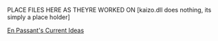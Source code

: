 PLACE FILES HERE AS THEYRE WORKED ON
[kaizo.dll does nothing, its simply a place holder]


[En Passant's Current Ideas](https://docs.google.com/document/d/1tJwNShFN5A-pEsNE5pG7z3R5sBDIyUhUKsPQxryJ0ac/edit?usp=sharing)
